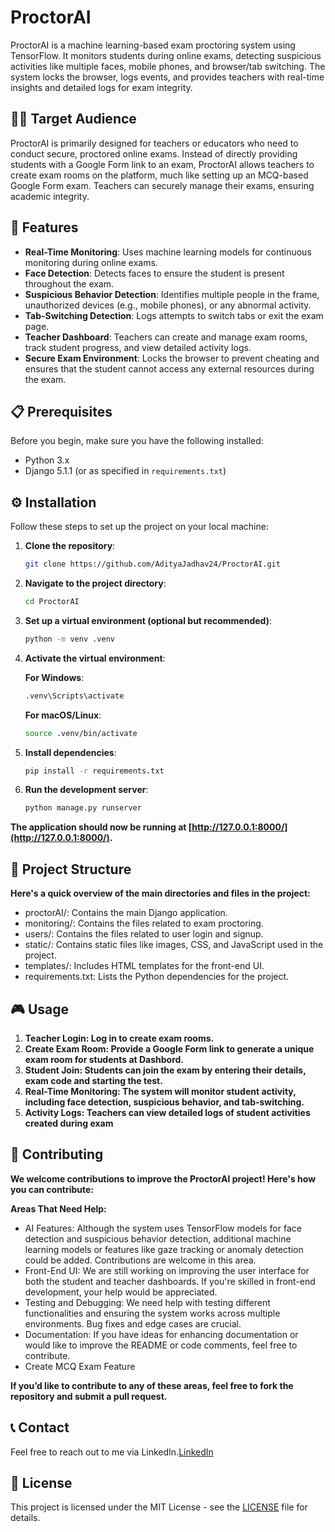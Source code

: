 # ProctorAI
ProctorAI is a machine learning-based exam proctoring system using TensorFlow. It monitors students during online exams, detecting suspicious activities like multiple faces, mobile phones, and browser/tab switching. The system locks the browser, logs events, and provides teachers with real-time insights and detailed logs for exam integrity.

## 👨‍🏫 Target Audience
ProctorAI is primarily designed for teachers or educators who need to conduct secure, proctored online exams. Instead of directly providing students with a Google Form link to an exam, ProctorAI allows teachers to create exam rooms on the platform, much like setting up an MCQ-based Google Form exam. Teachers can securely manage their exams, ensuring academic integrity.


## 🚀 Features

- **Real-Time Monitoring**: Uses machine learning models for continuous monitoring during online exams.
- **Face Detection**: Detects faces to ensure the student is present throughout the exam.
- **Suspicious Behavior Detection**: Identifies multiple people in the frame, unauthorized devices (e.g., mobile phones), or any abnormal activity.
- **Tab-Switching Detection**: Logs attempts to switch tabs or exit the exam page.
- **Teacher Dashboard**: Teachers can create and manage exam rooms, track student progress, and view detailed activity logs.
- **Secure Exam Environment**: Locks the browser to prevent cheating and ensures that the student cannot access any external resources during the exam.

## 📋 Prerequisites

Before you begin, make sure you have the following installed:

- Python 3.x
- Django 5.1.1 (or as specified in `requirements.txt`)

## ⚙️ Installation

Follow these steps to set up the project on your local machine:

1. **Clone the repository**:
    ```bash
    git clone https://github.com/AdityaJadhav24/ProctorAI.git
    ```

2. **Navigate to the project directory**:
    ```bash
    cd ProctorAI
    ```

3. **Set up a virtual environment (optional but recommended)**:
    ```bash
    python -m venv .venv
    ```

4. **Activate the virtual environment**:

    **For Windows**:
    ```bash
    .venv\Scripts\activate
    ```

    **For macOS/Linux**:
    ```bash
    source .venv/bin/activate
    ```

5. **Install dependencies**:
    ```bash
    pip install -r requirements.txt
    ```

6. **Run the development server**:
    ```bash
    python manage.py runserver
    ```

**The application should now be running at [http://127.0.0.1:8000/](http://127.0.0.1:8000/).**

## 📂 Project Structure

**Here's a quick overview of the main directories and files in the project:**

- proctorAI/: Contains the main Django application.
- monitoring/: Contains the files related to exam proctoring.
- users/: Contains the files related to user login and signup.
- static/: Contains static files like images, CSS, and JavaScript used in the project.
- templates/: Includes HTML templates for the front-end UI.
- requirements.txt: Lists the Python dependencies for the project.

## 🎮 Usage

1. **Teacher Login: Log in to create exam rooms.**
2. **Create Exam Room: Provide a Google Form link to generate a unique exam room for students at Dashbord.**
3. **Student Join: Students can join the exam by entering their details, exam code and starting the test.**
4. **Real-Time Monitoring: The system will monitor student activity, including face detection, suspicious behavior, and tab-switching.**
5. **Activity Logs: Teachers can view detailed logs of student activities created during exam**

## 🤝 Contributing

**We welcome contributions to improve the ProctorAI project! Here's how you can contribute:**

**Areas That Need Help:**
- AI Features: Although the system uses TensorFlow models for face detection and suspicious behavior detection, additional machine learning models or features like gaze tracking or anomaly detection could be added. Contributions are welcome in this area.
- Front-End UI: We are still working on improving the user interface for both the student and teacher dashboards. If you're skilled in front-end development, your help would be appreciated.
- Testing and Debugging: We need help with testing different functionalities and ensuring the system works across multiple environments. Bug fixes and edge cases are crucial.
- Documentation: If you have ideas for enhancing documentation or would like to improve the README or code comments, feel free to contribute.
- Create MCQ Exam Feature

**If you’d like to contribute to any of these areas, feel free to fork the repository and submit a pull request.**

## 📞 Contact
Feel free to reach out to me via LinkedIn.[LinkedIn](https://www.linkedin.com/in/adityajadhav24/)

## 🔖 License
This project is licensed under the MIT License - see the [LICENSE](LICENSE) file for details.
